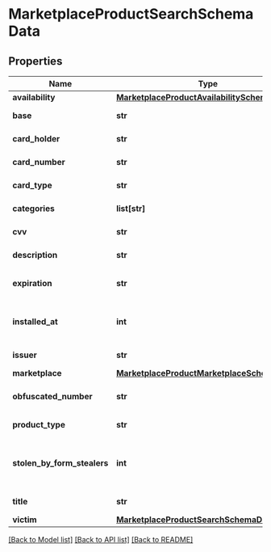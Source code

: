 # MarketplaceProductSearchSchemaData


## Properties
Name | Type | Description | Notes
------------ | ------------- | ------------- | -------------
**availability** | [**MarketplaceProductAvailabilitySchema**](MarketplaceProductAvailabilitySchema.md) |  | [optional] 
**base** | **str** | Base dump name. | [optional] 
**card_holder** | **str** | Credit card holder. | [optional] 
**card_number** | **str** | Credit card number. | [optional] 
**card_type** | **str** | Credit card type. | [optional] 
**categories** | **list[str]** | Product categories. | [optional] 
**cvv** | **str** | Credit card cvv. | [optional] 
**description** | **str** | Product description. | [optional] 
**expiration** | **str** | Credit card expiration date. | [optional] 
**installed_at** | **int** | Timestamp when bot was installed. | [optional] 
**issuer** | **str** | Credit card issuer. | [optional] 
**marketplace** | [**MarketplaceProductMarketplaceSchema**](MarketplaceProductMarketplaceSchema.md) |  | [optional] 
**obfuscated_number** | **str** | Obfuscated credit card number. | [optional] 
**product_type** | **str** | Type of product | [optional] 
**stolen_by_form_stealers** | **int** | Count of stolen credentials in this package. | [optional] 
**title** | **str** | Product title. | [optional] 
**victim** | [**MarketplaceProductSearchSchemaDataVictim**](MarketplaceProductSearchSchemaDataVictim.md) |  | [optional] 

[[Back to Model list]](../README.md#documentation-for-models) [[Back to API list]](../README.md#documentation-for-api-endpoints) [[Back to README]](../README.md)


